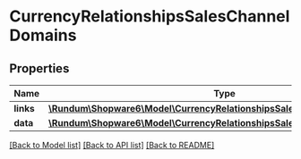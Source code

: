 # CurrencyRelationshipsSalesChannelDomains

## Properties
Name | Type | Description | Notes
------------ | ------------- | ------------- | -------------
**links** | [**\Rundum\Shopware6\Model\CurrencyRelationshipsSalesChannelDomainsLinks**](CurrencyRelationshipsSalesChannelDomainsLinks.md) |  | [optional] 
**data** | [**\Rundum\Shopware6\Model\CurrencyRelationshipsSalesChannelDomainsData[]**](CurrencyRelationshipsSalesChannelDomainsData.md) |  | [optional] 

[[Back to Model list]](../../README.md#documentation-for-models) [[Back to API list]](../../README.md#documentation-for-api-endpoints) [[Back to README]](../../README.md)

